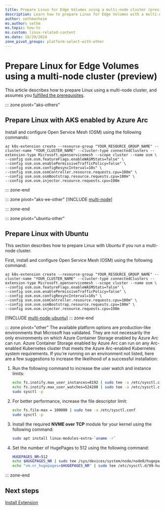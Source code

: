 ```yaml
---
title: Prepare Linux for Edge Volumes using a multi-node cluster (preview)
description: Learn how to prepare Linux for Edge Volumes with a multi-node cluster using AKS enabled by Azure Arc, Edge Essentials, or Ubuntu.
author: sethmanheim
ms.author: sethm
ms.topic: how-to
ms.custom: linux-related-content
ms.date: 10/29/2024
zone_pivot_groups: platform-select-with-other
---
```


# Prepare Linux for Edge Volumes using a multi-node cluster (preview)

This article describes how to prepare Linux using a multi-node cluster, and assumes you [fulfilled the prerequisites](prepare-linux.md#prerequisites).

::: zone pivot="aks-others"
## Prepare Linux with AKS enabled by Azure Arc

Install and configure Open Service Mesh (OSM) using the following commands:

```azurecli
az k8s-extension create --resource-group "YOUR_RESOURCE_GROUP_NAME" --cluster-name "YOUR_CLUSTER_NAME" --cluster-type connectedClusters --extension-type Microsoft.openservicemesh --scope cluster --name osm \
--config osm.osm.featureFlags.enableWASMStats=false" \
--config osm.osm.enablePermissiveTrafficPolicy=false" \
--config osm.osm.configResyncInterval=10s" \
--config osm.osm.osmController.resource.requests.cpu=100m" \
--config osm.osm.osmBootstrap.resource.requests.cpu=100m" \
--config osm.osm.injector.resource.requests.cpu=100m
```

::: zone-end

::: zone pivot="aks-ee-other"
[!INCLUDE [multi-node](includes/multi-node-edge-essentials.md)]

::: zone-end

::: zone pivot="ubuntu-other"
## Prepare Linux with Ubuntu

This section describes how to prepare Linux with Ubuntu if you run a multi-node cluster.

First, install and configure Open Service Mesh (OSM) using the following command:

```azurecli
az k8s-extension create --resource-group "YOUR_RESOURCE_GROUP_NAME" --cluster-name "YOUR_CLUSTER_NAME" --cluster-type connectedClusters --extension-type Microsoft.openservicemesh --scope cluster --name osm \
--config osm.osm.featureFlags.enableWASMStats=false" \
--config osm.osm.enablePermissiveTrafficPolicy=false" \
--config osm.osm.configResyncInterval=10s" \
--config osm.osm.osmController.resource.requests.cpu=100m" \
--config osm.osm.osmBootstrap.resource.requests.cpu=100m" \
--config osm.osm.injector.resource.requests.cpu=100m
```

[!INCLUDE [multi-node-ubuntu](includes/multi-node-ubuntu.md)]
::: zone-end

::: zone pivot="other"
The available platform options are production-like environments that Microsoft has validated. They are not necessarily the only environments on which Azure Container Storage enabled by Azure Arc can run. Azure Container Storage enabled by Azure Arc can run on any Arc-enabled Kubernetes cluster that meets the Azure Arc-enabled Kubernetes system requirements. If you're running on an environment not listed, here are a few suggestions to increase the likelihood of a successful installation:

1. Run the following command to increase the user watch and instance limits:

   ```bash
   echo fs.inotify.max_user_instances=8192 | sudo tee -a /etc/sysctl.conf
   echo fs.inotify.max_user_watches=524288 | sudo tee -a /etc/sysctl.conf
   sudo sysctl -p
   ```

1. For better performance, increase the file descriptor limit:

   ```bash
   echo fs.file-max = 100000 | sudo tee -a /etc/sysctl.conf
   sudo sysctl -p
   ```

1. Install the required **NVME over TCP** module for your kernel using the following command:

   ```bash
   sudo apt install linux-modules-extra-`uname -r`
   ```

1. Set the number of HugePages to 512 using the following command:

   ```bash
   HUGEPAGES_NR=512
   echo $HUGEPAGES_NR | sudo tee /sys/devices/system/node/node0/hugepages/hugepages-2048kB/nr_hugepages
   echo "vm.nr_hugepages=$HUGEPAGES_NR" | sudo tee /etc/sysctl.d/99-hugepages.conf
   ```
::: zone-end

## Next steps

[Install Extension](install-edge-volumes.md)
